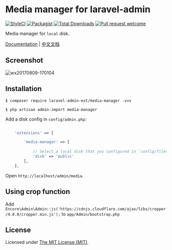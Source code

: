 Media manager for laravel-admin
===============================

[![StyleCI](https://styleci.io/repos/98843192/shield?branch=master)](https://styleci.io/repos/98843192)
[![Packagist](https://img.shields.io/packagist/l/laravel-admin-ext/media-manager.svg?maxAge=2592000)](https://packagist.org/packages/laravel-admin-ext/media-manager)
[![Total Downloads](https://img.shields.io/packagist/dt/laravel-admin-ext/media-manager.svg?style=flat-square)](https://packagist.org/packages/laravel-admin-ext/media-manager)
[![Pull request welcome](https://img.shields.io/badge/pr-welcome-green.svg?style=flat-square)]()


Media manager for `local` disk.

[Documentation](http://laravel-admin.org/docs/#/en/extension-media-manager) | [中文文档](http://laravel-admin.org/docs/#/zh/extension-media-manager)

## Screenshot

![wx20170809-170104](https://user-images.githubusercontent.com/1479100/29113762-99886c32-7d24-11e7-922d-5981a5849c7a.png)

## Installation

```
$ composer require laravel-admin-ext/media-manager -vvv

$ php artisan admin:import media-manager
```

Add a disk config in `config/admin.php`:

```php

    'extensions' => [

        'media-manager' => [
        
            // Select a local disk that you configured in `config/filesystem.php`
            'disk' => 'public'
        ],
    ],

```


Open `http://localhost/admin/media`.

## Using crop function 
Add `Encore\Admin\Admin::js('https://cdnjs.cloudflare.com/ajax/libs/cropper/4.0.0/cropper.min.js');`
to `app/Admin/bootstrap.php`

License
------------
Licensed under [The MIT License (MIT)](LICENSE).
